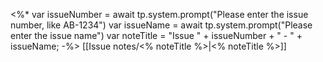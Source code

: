 <%*
  var issueNumber = await tp.system.prompt("Please enter the issue number, like AB-1234")
  var issueName = await tp.system.prompt("Please enter the issue name")
  var noteTitle = "Issue " + issueNumber + " - " + issueName;
-%>
[[Issue notes/<% noteTitle %>|<% noteTitle %>]]